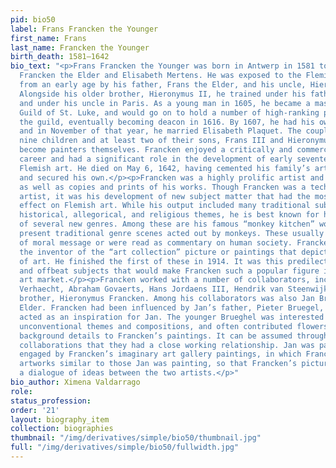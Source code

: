 ```yaml
---
pid: bio50
label: Frans Francken the Younger
first_name: Frans
last_name: Francken the Younger
birth_death: 1581–1642
bio_text: "<p>Frans Francken the Younger was born in Antwerp in 1581 to painter Frans
  Francken the Elder and Elisabeth Mertens. He was exposed to the Flemish art world
  from an early age by his father, Frans the Elder, and his uncle, Hieronymus Francken.
  Alongside his older brother, Hieronymus II, he trained under his father in Antwerp
  and under his uncle in Paris. As a young man in 1605, he became a master at the
  Guild of St. Luke, and would go on to hold a number of high-ranking positions in
  the guild, eventually becoming deacon in 1616. By 1607, he had his own workshop;
  and in November of that year, he married Elisabeth Plaquet. The couple would have
  nine children and at least two of their sons, Frans III and Hieronymus III, would
  become painters themselves. Francken enjoyed a critically and commercially successful
  career and had a significant role in the development of early seventeenth-century
  Flemish art. He died on May 6, 1642, having cemented his family’s artistic legacy
  and secured his own.</p><p>Francken was a highly prolific artist and sold originals
  as well as copies and prints of his works. Though Francken was a technically skilled
  artist, it was his development of new subject matter that had the most profound
  effect on Flemish art. While his output included many traditional subjects with
  historical, allegorical, and religious themes, he is best known for his invention
  of several new genres. Among these are his famous “monkey kitchen” works, which
  present traditional genre scenes acted out by monkeys. These usually had some sort
  of moral message or were read as commentary on human society. Francken was also
  the inventor of the “art collection” picture or paintings that depicted other works
  of art. He finished the first of these in 1914. It was this predilection for strange
  and offbeat subjects that would make Francken such a popular figure in the Flemish
  art market.</p><p>Francken worked with a number of collaborators, including Tobias
  Verhaecht, Abraham Govaerts, Hans Jordaens III, Hendrik van Steenwijk I, and his
  brother, Hieronymus Francken. Among his collaborators was also Jan Brueghel the
  Elder. Francken had been influenced by Jan’s father, Pieter Bruegel, and he in turn
  acted as an inspiration for Jan. The younger Brueghel was interested in Francken's
  unconventional themes and compositions, and often contributed flowers and other
  background details to Francken’s paintings. It can be assumed through their numerous
  collaborations that they had a close working relationship. Jan was particularly
  engaged by Francken’s imaginary art gallery paintings, in which Francken often depicted
  artworks similar to those Jan was painting, so that Francken’s pictures represent
  a dialogue of ideas between the two artists.</p>"
bio_author: Ximena Valdarrago
role:
status_profession:
order: '21'
layout: biography_item
collection: biographies
thumbnail: "/img/derivatives/simple/bio50/thumbnail.jpg"
full: "/img/derivatives/simple/bio50/fullwidth.jpg"
---
```

